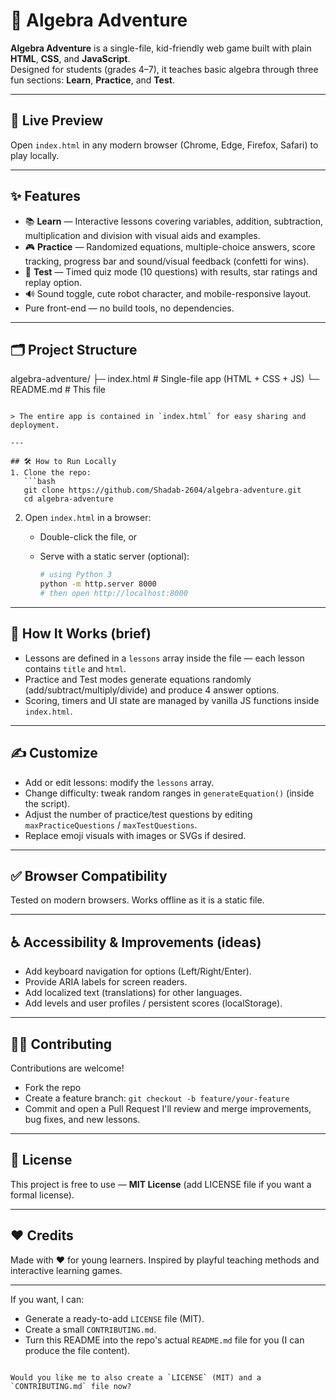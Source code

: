 # 🧮 Algebra Adventure

**Algebra Adventure** is a single-file, kid-friendly web game built with plain **HTML**, **CSS**, and **JavaScript**.  
Designed for students (grades 4–7), it teaches basic algebra through three fun sections: **Learn**, **Practice**, and **Test**.

---

## 🚀 Live Preview
Open `index.html` in any modern browser (Chrome, Edge, Firefox, Safari) to play locally.

---

## ✨ Features
- 📚 **Learn** — Interactive lessons covering variables, addition, subtraction, multiplication and division with visual aids and examples.
- 🎮 **Practice** — Randomized equations, multiple-choice answers, score tracking, progress bar and sound/visual feedback (confetti for wins).
- 🧪 **Test** — Timed quiz mode (10 questions) with results, star ratings and replay option.
- 🔊 Sound toggle, cute robot character, and mobile-responsive layout.
- Pure front-end — no build tools, no dependencies.

---

## 🗂️ Project Structure

algebra-adventure/
├─ index.html        # Single-file app (HTML + CSS + JS)
└─ README.md         # This file

````

> The entire app is contained in `index.html` for easy sharing and deployment.

---

## 🛠️ How to Run Locally
1. Clone the repo:
   ```bash
   git clone https://github.com/Shadab-2604/algebra-adventure.git
   cd algebra-adventure
````

2. Open `index.html` in a browser:

   * Double-click the file, or
   * Serve with a static server (optional):

     ```bash
     # using Python 3
     python -m http.server 8000
     # then open http://localhost:8000
     ```

---

## 🧩 How It Works (brief)

* Lessons are defined in a `lessons` array inside the file — each lesson contains `title` and `html`.
* Practice and Test modes generate equations randomly (add/subtract/multiply/divide) and produce 4 answer options.
* Scoring, timers and UI state are managed by vanilla JS functions inside `index.html`.

---

## ✍️ Customize

* Add or edit lessons: modify the `lessons` array.
* Change difficulty: tweak random ranges in `generateEquation()` (inside the script).
* Adjust the number of practice/test questions by editing `maxPracticeQuestions` / `maxTestQuestions`.
* Replace emoji visuals with images or SVGs if desired.

---

## ✅ Browser Compatibility

Tested on modern browsers. Works offline as it is a static file.

---

## ♿ Accessibility & Improvements (ideas)

* Add keyboard navigation for options (Left/Right/Enter).
* Provide ARIA labels for screen readers.
* Add localized text (translations) for other languages.
* Add levels and user profiles / persistent scores (localStorage).

---

## 🧑‍💻 Contributing

Contributions are welcome!

* Fork the repo
* Create a feature branch: `git checkout -b feature/your-feature`
* Commit and open a Pull Request
  I'll review and merge improvements, bug fixes, and new lessons.

---

## 📜 License

This project is free to use — **MIT License** (add LICENSE file if you want a formal license).

---

## ❤️ Credits

Made with ❤️ for young learners. Inspired by playful teaching methods and interactive learning games.

---

If you want, I can:

* Generate a ready-to-add `LICENSE` file (MIT).
* Create a small `CONTRIBUTING.md`.
* Turn this README into the repo's actual `README.md` file for you (I can produce the file content).

```

Would you like me to also create a `LICENSE` (MIT) and a `CONTRIBUTING.md` file now?
```
